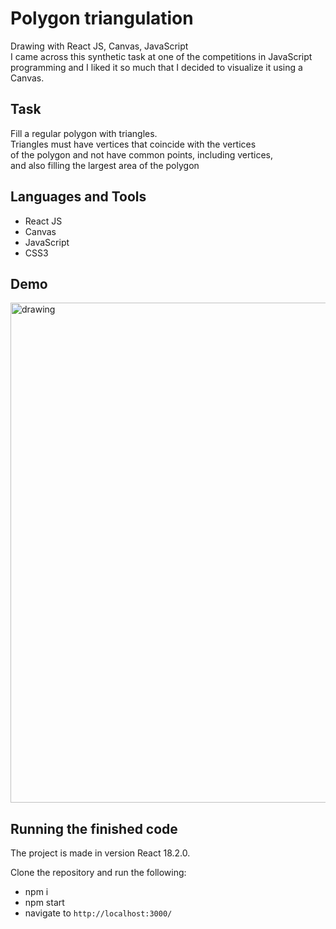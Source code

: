 # Polygon triangulation
Drawing with React JS, Canvas, JavaScript  
I came across this synthetic task at one of the competitions in JavaScript programming and I liked it so much that I decided to visualize it using a Canvas.  

## Task
Fill a regular polygon with triangles.  
Triangles must have vertices that coincide with the vertices  
of the polygon and not have common points, including vertices,  
and also filling the largest area of the polygon


## Languages and Tools
* React JS
* Canvas
* JavaScript
* CSS3

## Demo
<img src="https://github.com/ilya-filatov-94/Drawing_polygons/blob/master/drawing_polygon.gif" alt="drawing" width="800"/>

## Running the finished code
The project is made in version React 18.2.0.

Clone the repository and run the following:
* npm i
* npm start
* navigate to `http://localhost:3000/`
